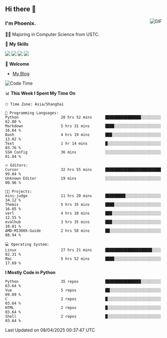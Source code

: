 ## Hi there 👋
<img align="right" alt="GIF" src="https://raw.githubusercontent.com/JoeyBling/JoeyBling/master/pic/pusheencode.gif" />

### I'm Phoenix.

👨‍🎓 Majoring in Computer Science from USTC.

🌟 **My Skills**

![](https://img.shields.io/badge/-Python-3e74a2?style=flat-square&logo=Python&logoColor=fff)
![](https://img.shields.io/badge/-C++-9f62a5?style=flat&logo=cplusplus&logoColor=white)
![](https://img.shields.io/badge/-Linux-185886?style=flat-square&logo=Linux&logoColor=fff)
![](https://img.shields.io/badge/-Rust-ff4136?style=flat-square&logo=Rust&logoColor=fff)

💬 **Welcome**

- [My Blog](https://ysy-phoenix.github.io/)

<!--START_SECTION:waka-->
![Code Time](http://img.shields.io/badge/Code%20Time-1%2C371%20hrs%2036%20mins-blue)

📊 **This Week I Spent My Time On** 

```text
🕑︎ Time Zone: Asia/Shanghai

💬 Programming Languages: 
Python                   20 hrs 52 mins      ████████████████░░░░░░░░░   62.80 % 
Markdown                 5 hrs 31 mins       ████░░░░░░░░░░░░░░░░░░░░░   16.64 % 
Bash                     4 hrs 19 mins       ███░░░░░░░░░░░░░░░░░░░░░░   13.02 % 
Text                     1 hr 14 mins        █░░░░░░░░░░░░░░░░░░░░░░░░   03.76 % 
SSH Config               36 mins             ░░░░░░░░░░░░░░░░░░░░░░░░░   01.84 % 

🔥 Editors: 
Cursor                   32 hrs 55 mins      █████████████████████████   99.04 % 
Unknown Editor           19 mins             ░░░░░░░░░░░░░░░░░░░░░░░░░   00.96 % 

🐱‍💻 Projects: 
mini-judge               11 hrs 20 mins      █████████░░░░░░░░░░░░░░░░   34.12 % 
Themis                   5 hrs 35 mins       ████░░░░░░░░░░░░░░░░░░░░░   16.85 % 
verl                     4 hrs 10 mins       ███░░░░░░░░░░░░░░░░░░░░░░   12.55 % 
evalhub                  3 hrs 35 mins       ███░░░░░░░░░░░░░░░░░░░░░░   10.81 % 
AMD-MI300X-Guide         2 hrs 58 mins       ██░░░░░░░░░░░░░░░░░░░░░░░   08.94 % 

💻 Operating System: 
Linux                    27 hrs 21 mins      █████████████████████░░░░   82.31 % 
Mac                      5 hrs 52 mins       ████░░░░░░░░░░░░░░░░░░░░░   17.69 % 
```

**I Mostly Code in Python** 

```text
Python                   35 repos            ████████████████░░░░░░░░░   63.64 % 
Vue                      5 repos             ██░░░░░░░░░░░░░░░░░░░░░░░   09.09 % 
C                        2 repos             █░░░░░░░░░░░░░░░░░░░░░░░░   03.64 % 
HTML                     2 repos             █░░░░░░░░░░░░░░░░░░░░░░░░   03.64 % 
Shell                    2 repos             █░░░░░░░░░░░░░░░░░░░░░░░░   03.64 % 
```




 Last Updated on 08/04/2025 00:37:47 UTC
<!--END_SECTION:waka-->

<!--
**ysy-phoenix/ysy-phoenix** is a ✨ _special_ ✨ repository because its `README.md` (this file) appears on your GitHub profile.

Here are some ideas to get you started:

- 🔭 I’m currently working on ...
- 🌱 I’m currently learning ...
- 👯 I’m looking to collaborate on ...
- 🤔 I’m looking for help with ...
- 💬 Ask me about ...
- 📫 How to reach me: ...
- 😄 Pronouns: ...
- ⚡ Fun fact: ...
-->
